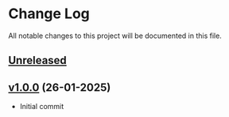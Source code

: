 # Change Log

All notable changes to this project will be documented in this file.

## [Unreleased](https://github.com/mbasri-actions/docker-scan)

## [v1.0.0](https://github.com/mbasri-actions/docker-scan/tree/v1.0.0) (26-01-2025)

- Initial commit
